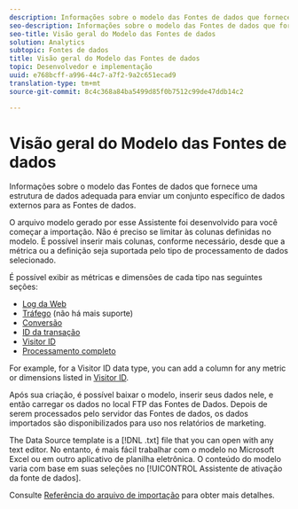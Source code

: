 ```yaml
---
description: Informações sobre o modelo das Fontes de dados que fornece uma estrutura de dados adequada para enviar um conjunto específico de dados externos para as Fontes de dados.
seo-description: Informações sobre o modelo das Fontes de dados que fornece uma estrutura de dados adequada para enviar um conjunto específico de dados externos para as Fontes de dados.
seo-title: Visão geral do Modelo das Fontes de dados
solution: Analytics
subtopic: Fontes de dados
title: Visão geral do Modelo das Fontes de dados
topic: Desenvolvedor e implementação
uuid: e768bcff-a996-44c7-a7f2-9a2c651ecad9
translation-type: tm+mt
source-git-commit: 8c4c368a84ba5499d85f0b7512c99de47ddb14c2

---
```



# Visão geral do Modelo das Fontes de dados

Informações sobre o modelo das Fontes de dados que fornece uma estrutura de dados adequada para enviar um conjunto específico de dados externos para as Fontes de dados.

O arquivo modelo gerado por esse Assistente foi desenvolvido para você começar a importação. Não é preciso se limitar às colunas definidas no modelo. É possível inserir mais colunas, conforme necessário, desde que a métrica ou a definição seja suportada pelo tipo de processamento de dados selecionado.

É possível exibir as métricas e dimensões de cada tipo nas seguintes seções:

* [Log da Web](/help/import/c-data-sources/c-datasrc-types/datasrc-web-log.md)
* [Tráfego](/help/import/c-data-sources/c-datasrc-types/datasrc-traffic.md) (não há mais suporte)
* [Conversão](/help/import/c-data-sources/c-datasrc-types/datasrc-conversion.md)
* [ID da transação](/help/import/c-data-sources/c-datasrc-types/datasrc-transactionid.md)
* [Visitor ID](/help/import/c-data-sources/c-datasrc-types/datasrc-visitorid.md)
* [Processamento completo](/help/import/c-data-sources/c-datasrc-types/datasrc-full-processing.md)

For example, for a Visitor ID data type, you can add a column for any metric or dimensions listed in [Visitor ID](/help/import/c-data-sources/c-datasrc-types/datasrc-visitorid.md).

Após sua criação, é possível baixar o modelo, inserir seus dados nele, e então carregar os dados no local FTP das Fontes de Dados. Depois de serem processados pelo servidor das Fontes de dados, os dados importados são disponibilizados para uso nos relatórios de marketing.

The Data Source template is a [!DNL .txt] file that you can open with any text editor. No entanto, é mais fácil trabalhar com o modelo no Microsoft Excel ou em outro aplicativo de planilha eletrônica. O conteúdo do modelo varia com base em suas seleções no [!UICONTROL Assistente de ativação da fonte de dados].

Consulte [Referência do arquivo de importação](/help/import/c-data-sources/datasrc-template/datasrc-import-file-reference.md) para obter mais detalhes.
